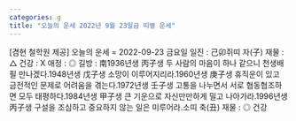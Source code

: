 ```yaml
---
categories: g
title: "오늘의 운세 2022년 9월 23일금 띠별 운세"
---
```

[겸현 철학원 제공] 오늘의 운세 = 2022-09-23 금요일 일진 : 己卯쥐띠 자(子) 재물 : △ 건강 : X 애정 : ◎ 길방 : 南1936년생 丙子생 두 사람의 마음이 하나 같으니 천생배필 만나겠다.1948년생 戊子생 소망이 이루어지리라.1960년생 庚子생 휴직운이 있고 금전적인 문제로 어려움을 겪는다.1972년생 壬子생 고통을 나누면서 서로 협동협조하면 모두 태평하다.1984년생 甲子생 큰 기운으로 자신만만하게 밀고 나아가라.1996년생 丙子생 구설을 조심하고 중요하지 않는 일은 미루어라.소띠 축(丑) 재물 : ◎ 건강